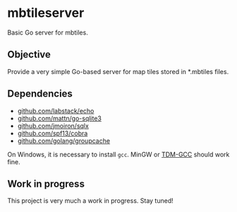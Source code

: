 mbtileserver
============

Basic Go server for mbtiles.


## Objective ##
Provide a very simple Go-based server for map tiles stored in *.mbtiles files.

## Dependencies ##
* [github.com/labstack/echo](https://github.com/labstack/echo)
* [github.com/mattn/go-sqlite3](https://github.com/mattn/go-sqlite3)
* [github.com/jmoiron/sqlx](https://github.com/jmoiron/sqlx)
* [github.com/spf13/cobra](https://github.com/spf13/cobra)
* [github.com/golang/groupcache](https://github.com/golang/groupcache)


On Windows, it is necessary to install `gcc`.  MinGW or [TDM-GCC](https://sourceforge.net/projects/tdm-gcc/) should work fine.


## Work in progress ##
This project is very much a work in progress.  Stay tuned!

